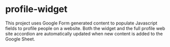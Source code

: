 # profile-widget
This project uses Google Form generated content to populate Javascript fields to profile people on a website. Both the widget and the full profile web site accordion are automatically updated when new content is added to the Google Sheet.
